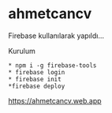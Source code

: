 # ahmetcancv

Firebase kullanılarak yapıldı...

Kurulum

    * npm i -g firebase-tools
    * firebase login
    * firebase init
    *firebase deploy

https://ahmetcancv.web.app
